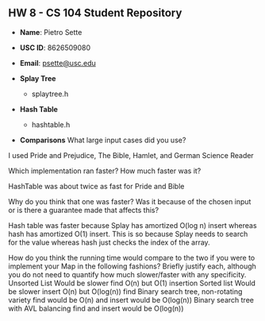 ## HW 8 - CS 104 Student Repository

- **Name**: Pietro Sette
- **USC ID**: 8626509080
- **Email**: psette@usc.edu

- **Splay Tree**
  - splaytree.h

- **Hash Table**
  - hashtable.h

- **Comparisons**
What large input cases did you use?

I used Pride and Prejudice, The Bible, Hamlet, and German Science Reader

Which implementation ran faster? How much faster was it? 

HashTable was about twice as fast for Pride and Bible

Why do you think that one was faster? Was it because of the chosen input or is there a guarantee made that affects this?

Hash table was faster because Splay has amortized O(log n) insert whereas hash has amortized O(1) insert. This is so because Splay needs to search for the value whereas hash just checks the index of the array.

How do you think the running time would compare to the two if you were to implement your Map in the following fashions? Briefly justify each, although you do not need to quantify how much slower/faster with any specificity.
Unsorted List Would be slower find O(n) but O(1) insertion
Sorted list   Would be slower insert O(n) but O(log(n)) find
Binary search tree, non-rotating variety find would be O(n) and insert would be O(log(n))
Binary search tree with AVL balancing find and insert would be O(log(n))
